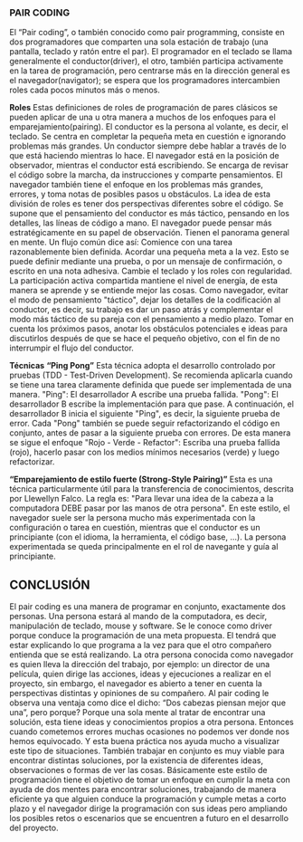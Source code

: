 
### PAIR CODING

El “Pair coding”, o también conocido como pair programming, consiste en dos programadores que comparten una sola estación de trabajo (una pantalla, teclado y ratón entre el par).
El programador en el teclado se llama generalmente el conductor(driver), el otro, también participa activamente en la tarea de programación, pero centrarse más en la dirección general es el navegador(navigator); se espera que los programadores intercambien roles cada pocos minutos más o menos.

**Roles**
Estas definiciones de roles de programación de pares clásicos se pueden aplicar de una u otra manera a muchos de los enfoques para el emparejamiento(pairing). 
El conductor es la persona al volante, es decir, el teclado. Se centra en completar la pequeña meta en cuestión e ignorando problemas más grandes. Un conductor siempre debe hablar a través de lo que está haciendo mientras lo hace.
El navegador está en la posición de observador, mientras el conductor está escribiendo. Se encarga de revisar el código sobre la marcha, da instrucciones y comparte pensamientos. El navegador también tiene el enfoque en los problemas más grandes, errores, y toma notas de posibles pasos u obstáculos.
La idea de esta división de roles es tener dos perspectivas diferentes sobre el código. Se supone que el pensamiento del conductor es más táctico, pensando en los detalles, las líneas de código a mano. El navegador puede pensar más estratégicamente en su papel de observación. Tienen el panorama general en mente.
Un flujo común dice así:
Comience con una tarea razonablemente bien definida.
Acordar una pequeña meta a la vez. Esto se puede definir mediante una prueba, o por un mensaje de confirmación, o escrito en una nota adhesiva.
Cambie el teclado y los roles con regularidad. La participación activa compartida mantiene el nivel de energía, de esta manera se aprende  y se entiende mejor las cosas.
Como navegador, evitar el modo de pensamiento "táctico", dejar los detalles de la codificación al conductor, es decir, su trabajo es dar un paso atrás y complementar el modo más táctico de su pareja con el pensamiento a medio plazo. Tomar en cuenta  los próximos pasos, anotar los obstáculos potenciales e ideas para discutirlos después de que se hace el pequeño objetivo, con el fin de no interrumpir el flujo del conductor.

**Técnicas**
__“Ping Pong”__
Esta técnica adopta el desarrollo controlado por pruebas (TDD - Test-Driven Development). Se recomienda aplicarla cuando se tiene una tarea claramente definida que puede ser implementada de una manera. 
"Ping": El desarrollador A escribe una prueba fallida.
"Pong": El desarrollador B escribe la implementación para que pase.
A continuación, el desarrollador B inicia el siguiente "Ping", es decir, la siguiente prueba de error.
Cada "Pong" también se puede seguir refactorizando el código en conjunto, antes de pasar a la siguiente prueba con errores. De esta manera se sigue el enfoque "Rojo - Verde - Refactor": Escriba una prueba fallida (rojo), hacerlo pasar con los medios mínimos necesarios (verde) y luego refactorizar.

__“Emparejamiento de estilo fuerte (Strong-Style Pairing)”__
Esta es una técnica particularmente útil para la transferencia de conocimientos, descrita por Llewellyn Falco.
La regla es: "Para llevar una idea de la cabeza a la computadora DEBE pasar por las manos de otra persona". En este estilo, el navegador suele ser la persona mucho más experimentada con la configuración o tarea en cuestión, mientras que el conductor es un principiante (con el idioma, la herramienta, el código base, ...). La persona experimentada se queda principalmente en el rol de navegante y guía al principiante.


## CONCLUSIÓN
El pair coding es una manera de programar en conjunto, exactamente dos personas. Una persona estará al mando de la computadora, es decir, manipulación de teclado, mouse y software. Se le conoce como driver porque conduce la programación de una meta propuesta. El tendrá que estar explicando lo que programa a la vez para que el otro compañero entienda que se está realizando.
La otra persona conocida como navegador es quien lleva la dirección del trabajo, por ejemplo: un director de una película, quien dirige las acciones, ideas y ejecuciones a realizar en el proyecto, sin embargo, el navegador es abierto a tener en cuenta la perspectivas distintas y opiniones de su compañero.
Al pair coding le observa una ventaja como dice el dicho: “Dos cabezas piensan mejor que una”, pero porque? 
Porque una sola mente al tratar de encontrar una solución, esta tiene ideas y conocimientos propios a otra persona.
Entonces cuando cometemos errores muchas ocasiones no podemos ver donde nos hemos equivocado. Y esta buena práctica nos ayuda mucho a visualizar este tipo de situaciones.
También trabajar en conjunto es muy viable para encontrar distintas soluciones, por la existencia de diferentes  ideas, observaciones o formas de ver las cosas.
Básicamente este estilo de programación tiene el objetivo de tomar un enfoque en cumplir la meta con ayuda de dos mentes para encontrar soluciones, trabajando de manera eficiente ya que alguien conduce la programación y cumple metas a corto plazo y el navegador dirige la programación con sus ideas pero ampliando los posibles retos o escenarios que se encuentren a futuro en el desarrollo del proyecto.

